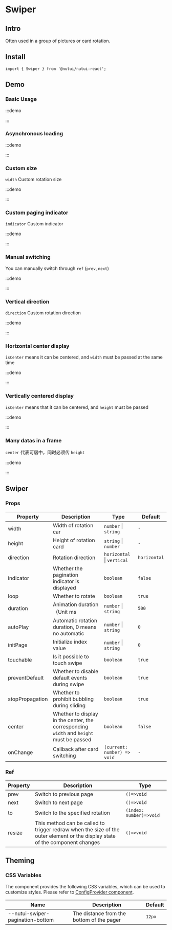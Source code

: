 # Swiper

## Intro

Often used in a group of pictures or card rotation.

## Install

```tsx
import { Swiper } from '@nutui/nutui-react';
```

## Demo

### Basic Usage

:::demo

<CodeBlock src='h5/demo1.tsx'></CodeBlock>

:::

### Asynchronous loading

:::demo

<CodeBlock src='h5/demo2.tsx'></CodeBlock>

:::


### Custom size

`width` Custom rotation size

:::demo

<CodeBlock src='h5/demo3.tsx'></CodeBlock>

:::

### Custom paging indicator

`indicator` Custom indicator

:::demo

<CodeBlock src='h5/demo4.tsx'></CodeBlock>

:::

### Manual switching

You can manually switch through `ref` (`prev`, `next`)

:::demo

<CodeBlock src='h5/demo5.tsx'></CodeBlock>

:::

### Vertical direction

`direction` Custom rotation direction

:::demo

<CodeBlock src='h5/demo6.tsx'></CodeBlock>

:::

### Horizontal center display

`isCenter` means it can be centered, and `width` must be passed at the same time

:::demo

<CodeBlock src='h5/demo7.tsx'></CodeBlock>

:::

### Vertically centered display

`isCenter` means that it can be centered, and `height` must be passed

:::demo

<CodeBlock src='h5/demo8.tsx'></CodeBlock>

:::

### Many datas in a frame

`center` 代表可居中，同时必须传 `height`

:::demo

<CodeBlock src='h5/demo9.tsx'></CodeBlock>

:::

## Swiper

### Props

| Property | Description | Type | Default |
| --- | --- | --- | --- |
| width | Width of rotation car | `number` \| `string` | `-` |
| height | Height of rotation card | `string` \| `number`  | `-` |
| direction | Rotation direction | `horizontal` \| `vertical` | `horizontal` |
| indicator | Whether the pagination indicator is displayed | `boolean` | `false` |
| loop | Whether to rotate | `boolean` | `true` |
| duration | Animation duration（Unit ms | `number` \| `string` | `500` |
| autoPlay | Automatic rotation duration, 0 means no automatic | `number` \| `string` | `0` |
| initPage | Initialize index value | `number` \| `string` | `0` |
| touchable | Is it possible to touch swipe | `boolean` | `true` |
| preventDefault | Whether to disable default events during swipe | `boolean` | `true` |
| stopPropagation | Whether to prohibit bubbling during sliding | `boolean` | `true` |
| center | Whether to display in the center, the corresponding `width` and `height` must be passed | `boolean` | `false` |
| onChange | Callback after card switching | `(current: number) => void` | `-` |

### Ref

| Property | Description | Type |
| --- | --- | --- |
| prev | Switch to previous page | `()=>void` |
| next | Switch to next page | `()=>void` |
| to | Switch to the specified rotation | `(index: number)=>void` |
| resize | This method can be called to trigger redraw when the size of the outer element or the display state of the component changes | `()=>void` |

## Theming

### CSS Variables

The component provides the following CSS variables, which can be used to customize styles. Please refer to [ConfigProvider component](#/en-US/component/configprovider).

| Name | Description | Default |
| --- | --- | --- |
| \--nutui-swiper-pagination-bottom | The distance from the bottom of the pager | `12px` |